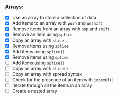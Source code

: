 ### Arrays:
- [x] Use an array to store a collection of data
- [x] Add items to an array with `push` and `unshift`
- [x] Remove items from an array with  `pop` and `shift`
- [x] Remove an item using `splice`
- [x] Copy an array with `slice`
- [x] Remove items using `splice`
- [x] Add items using `splice()`
- [x] Remove items using `splice`
- [ ] Add items using `splice()`
- [ ] Copy an array with `slice()`
- [ ] Copy an array with spread syntax
- [ ] Check for the presence of an item with `indexOf()`
- [ ] Iterate through all the items in an array
- [ ] Create a nested array
